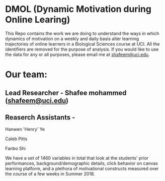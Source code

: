 # DMOL (Dynamic Motivation during Online Learing)
  This Repo contains the work we are doing to understand the ways in which dynamics of motivation on a weekly and daily basis alter learning trajectories of online learners in a Biological Sciences course at UCI. All the identifiers are removed for the purpose of analysis. If you would like to use the data for any or all purposes, please email me at shafeem@uci.edu.
  
# Our team:
 ## Lead Researcher - Shafee mohammed (shafeem@uci.edu)
  
 ## Reaserch Assistants - 
  Hanwen 'Henry' Ye
  
  Caleb Pitts
  
  Fanbo Shi
  
We have a set of 1460 variables in total that look at the students' prior performances, background/demographic details, click behavior on canvas learning platform, and a plethora of motivational constructs measured over the course of a few weeks in Summer 2018.
